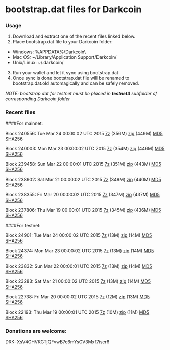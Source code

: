 # bootstrap.dat files for Darkcoin

### Usage

1. Download and extract one of the recent files linked below.
2. Place bootstrap.dat file to your Darkcoin folder:
 - Windows: %APPDATA%\Darkcoin\
 - Mac OS: ~/Library/Application Support/Darkcoin/
 - Unix/Linux: ~/.darkcoin/
3. Run your wallet and let it sync using bootstrap.dat
4. Once sync is done bootstrap.dat file will be renamed to bootstrap.dat.old automagically and can be safely removed.

_NOTE: bootstrap.dat for testnet must be placed in **testnet3** subfolder of corresponding Darkcoin folder_

### Recent files

####For mainnet:

Block 240556: Tue Mar 24 00:00:02 UTC 2015 [7z](https://transfer.sh/11J3Xx/bootstrap.dat.20150324.7z) (356M) [zip](https://transfer.sh/1d7bir/bootstrap.dat.20150324.zip) (449M) [MD5](https://transfer.sh/H8Aa7/md5.txt) [SHA256](https://transfer.sh/nsSYk/sha256.txt)

Block 240003: Mon Mar 23 00:00:02 UTC 2015 [7z](https://transfer.sh/K7ky6/bootstrap.dat.20150323.7z) (354M) [zip](https://transfer.sh/snvKE/bootstrap.dat.20150323.zip) (446M) [MD5](https://transfer.sh/14mCjP/md5.txt) [SHA256](https://transfer.sh/o7RlG/sha256.txt)

Block 239458: Sun Mar 22 00:00:01 UTC 2015 [7z](https://transfer.sh/11jDgG/bootstrap.dat.20150322.7z) (351M) [zip](https://transfer.sh/Z1VHi/bootstrap.dat.20150322.zip) (443M) [MD5](https://transfer.sh/fs2Ex/md5.txt) [SHA256](https://transfer.sh/7u5m3/sha256.txt)

Block 238902: Sat Mar 21 00:00:02 UTC 2015 [7z](https://transfer.sh/FVdo0/bootstrap.dat.20150321.7z) (349M) [zip](https://transfer.sh/Y3m0c/bootstrap.dat.20150321.zip) (440M) [MD5](https://transfer.sh/QcO5g/md5.txt) [SHA256](https://transfer.sh/9we71/sha256.txt)

Block 238355: Fri Mar 20 00:00:02 UTC 2015 [7z](https://transfer.sh/U0R1J/bootstrap.dat.20150320.7z) (347M) [zip](https://transfer.sh/9JNg4/bootstrap.dat.20150320.zip) (437M) [MD5](https://transfer.sh/HbI7b/md5.txt) [SHA256](https://transfer.sh/Q54hD/sha256.txt)

Block 237806: Thu Mar 19 00:00:01 UTC 2015 [7z](https://transfer.sh/dblb2/bootstrap.dat.20150319.7z) (345M) [zip](https://transfer.sh/3hR6K/bootstrap.dat.20150319.zip) (436M) [MD5](https://transfer.sh/15IyBA/md5.txt) [SHA256](https://transfer.sh/1fauwe/sha256.txt)

####For testnet:

Block 24901: Tue Mar 24 00:00:02 UTC 2015 [7z](https://transfer.sh/zrbfe/bootstrap.dat.20150324.7z) (13M) [zip](https://transfer.sh/o46jC/bootstrap.dat.20150324.zip) (14M) [MD5](https://transfer.sh/QP3Nl/md5.txt) [SHA256](https://transfer.sh/18rokH/sha256.txt)

Block 24374: Mon Mar 23 00:00:02 UTC 2015 [7z](https://transfer.sh/7pjPj/bootstrap.dat.20150323.7z) (13M) [zip](https://transfer.sh/cpNI0/bootstrap.dat.20150323.zip) (14M) [MD5](https://transfer.sh/ujnU3/md5.txt) [SHA256](https://transfer.sh/eSCoQ/sha256.txt)

Block 23832: Sun Mar 22 00:00:01 UTC 2015 [7z](https://transfer.sh/9JiMD/bootstrap.dat.20150322.7z) (13M) [zip](https://transfer.sh/vEab2/bootstrap.dat.20150322.zip) (14M) [MD5](https://transfer.sh/1eGQbH/md5.txt) [SHA256](https://transfer.sh/e8LCy/sha256.txt)

Block 23283: Sat Mar 21 00:00:02 UTC 2015 [7z](https://transfer.sh/EUpcA/bootstrap.dat.20150321.7z) (13M) [zip](https://transfer.sh/Ak5bC/bootstrap.dat.20150321.zip) (14M) [MD5](https://transfer.sh/M1XD1/md5.txt) [SHA256](https://transfer.sh/fddpu/sha256.txt)

Block 22738: Fri Mar 20 00:00:02 UTC 2015 [7z](https://transfer.sh/Krmc7/bootstrap.dat.20150320.7z) (12M) [zip](https://transfer.sh/18X2qi/bootstrap.dat.20150320.zip) (13M) [MD5](https://transfer.sh/1hFbfb/md5.txt) [SHA256](https://transfer.sh/Ss8Yc/sha256.txt)

Block 22193: Thu Mar 19 00:00:01 UTC 2015 [7z](https://transfer.sh/1ec7OO/bootstrap.dat.20150319.7z) (10M) [zip](https://transfer.sh/uqmjp/bootstrap.dat.20150319.zip) (11M) [MD5](https://transfer.sh/gziBU/md5.txt) [SHA256](https://transfer.sh/EX9zz/sha256.txt)

### Donations are welcome:

DRK: XsV4GHVKGTjQFvwB7c6mYsGV3Mxf7iser6
